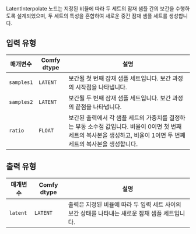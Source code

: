 
LatentInterpolate 노드는 지정된 비율에 따라 두 세트의 잠재 샘플 간의 보간을 수행하도록 설계되었으며, 두 세트의 특성을 혼합하여 새로운 중간 잠재 샘플 세트를 생성합니다.
## 입력 유형

| 매개변수    | Comfy dtype | 설명 |
|--------------|-------------|-------------|
| `samples1`   | `LATENT`    | 보간될 첫 번째 잠재 샘플 세트입니다. 보간 과정의 시작점을 나타냅니다. |
| `samples2`   | `LATENT`    | 보간될 두 번째 잠재 샘플 세트입니다. 보간 과정의 끝점을 나타냅니다. |
| `ratio`      | `FLOAT`     | 보간된 출력에서 각 샘플 세트의 가중치를 결정하는 부동 소수점 값입니다. 비율이 0이면 첫 번째 세트의 복사본을 생성하고, 비율이 1이면 두 번째 세트의 복사본을 생성합니다. |

## 출력 유형

| 매개변수 | Comfy dtype | 설명 |
|-----------|-------------|-------------|
| `latent`  | `LATENT`    | 출력은 지정된 비율에 따라 두 입력 세트 사이의 보간 상태를 나타내는 새로운 잠재 샘플 세트입니다. |
